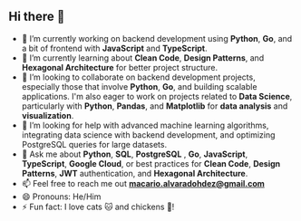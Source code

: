 ## Hi there 👋

<!--
**m4ck-y/m4ck-y** is a ✨ _special_ ✨ repository because its `README.md` (this file) appears on your GitHub profile.

Here are some ideas to get you started:

-->

- 🔭 I’m currently working on backend development using **Python**, **Go**, and a bit of frontend with **JavaScript** and **TypeScript**.
- 🌱 I’m currently learning about **Clean Code**, **Design Patterns**, and **Hexagonal Architecture** for better project structure.
- 👯 I’m looking to collaborate on backend development projects, especially those that involve **Python**, **Go**, and building scalable applications.  I'm also eager to work on projects related to **Data Science**, particularly with **Python**, **Pandas**, and **Matplotlib** for **data analysis** and **visualization**.
- 🤔 I’m looking for help with advanced machine learning algorithms, integrating data science with backend development, and optimizing PostgreSQL queries for large datasets.
- 💬 Ask me about **Python**, **SQL**, **PostgreSQL**  , **Go**, **JavaScript**, 
**TypeScript**, **Google Cloud**, or best practices for **Clean Code**, **Design Patterns**, **JWT** authentication, and **Hexagonal Architecture**.
- 📫 Feel free to reach me out **macario.alvaradohdez@gmail.com**
- 😄 Pronouns: He/Him
- ⚡ Fun fact: I love cats 🐱 and chickens 🐔!
